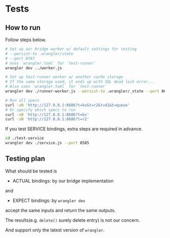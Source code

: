 # Tests

## How to run

Follow steps below.

```sh
# Set up our bridge worker w/ default settings for testing
# --persist-to .wrangler/state
# --port 8787
# Uses `wrangler.toml` for `test-runner`
wrangler dev ../worker.js

# Set up test-runner worker w/ another cache storage
# If the same storage used, it ends up with SQL dead lock error...
# Also uses `wrangler.toml` for `test-runner`
wrangler dev ./runner-worker.js --persist-to .wrangler/_state --port 8686

# Run all specs
curl -sN 'http://127.0.0.1:8686?t=kv&t=r2&t=d1&t=queue'
# Or specify which specs to run
curl -sN 'http://127.0.0.1:8686?t=kv'
curl -sN 'http://127.0.0.1:8686?t=r2'
```

If you test SERVICE bindings, extra steps are required in advance.

```sh
cd ./test-service
wrangler dev ./service.js --port 8585
```

## Testing plan

What should be tested is

- ACTUAL bindings: by our bridge implementation

and

- EXPECT bindings: by `wrangler dev`

accept the same inputs and return the same outputs.

The results(e.g. `delete()` surely delete entry) is not our concern.

And support only the latest version of `wrangler`.
